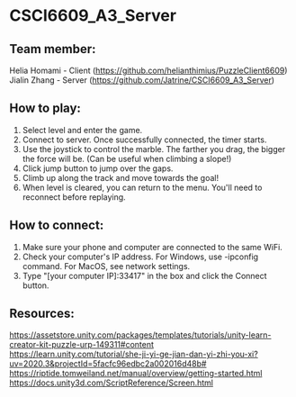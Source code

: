 # CSCI6609_A3_Server

## Team member:
Helia Homami - Client (https://github.com/helianthimius/PuzzleClient6609)  
Jialin Zhang - Server (https://github.com/Jatrine/CSCI6609_A3_Server)  

## How to play:
1. Select level and enter the game.  
2. Connect to server. Once successfully connected, the timer starts.  
3. Use the joystick to control the marble. The farther you drag, the bigger the force will be. (Can be useful when climbing a slope!)  
4. Click jump button to jump over the gaps.  
5. Climb up along the track and move towards the goal!  
6. When level is cleared, you can return to the menu. You'll need to reconnect before replaying.  

## How to connect:
1. Make sure your phone and computer are connected to the same WiFi.  
2. Check your computer's IP address. For Windows, use -ipconfig command. For MacOS, see network settings.  
3. Type "[your computer IP]:33417" in the box and click the Connect button.  

## Resources:
https://assetstore.unity.com/packages/templates/tutorials/unity-learn-creator-kit-puzzle-urp-149311#content  
https://learn.unity.com/tutorial/she-ji-yi-ge-jian-dan-yi-zhi-you-xi?uv=2020.3&projectId=5facfc96edbc2a002016d48b#  
https://riptide.tomweiland.net/manual/overview/getting-started.html  
https://docs.unity3d.com/ScriptReference/Screen.html  
